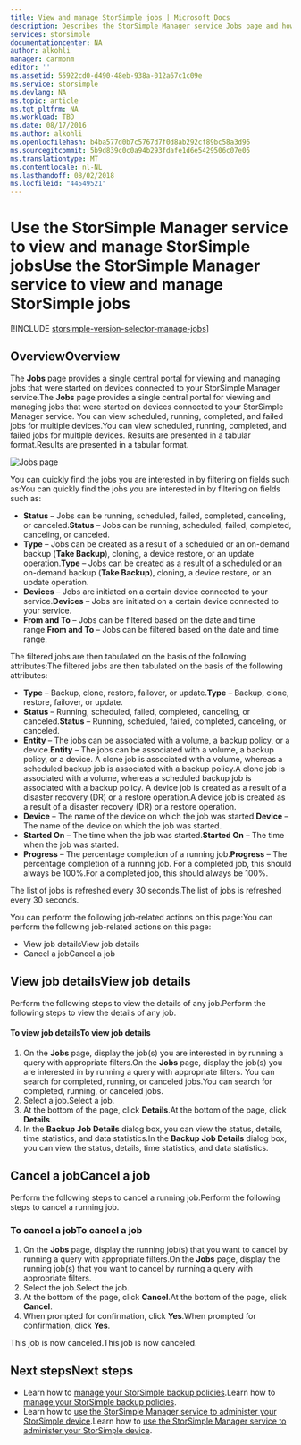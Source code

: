 ```yaml
---
title: View and manage StorSimple jobs | Microsoft Docs
description: Describes the StorSimple Manager service Jobs page and how to use it to track recent, current, and scheduled backup jobs.
services: storsimple
documentationcenter: NA
author: alkohli
manager: carmonm
editor: ''
ms.assetid: 55922cd0-d490-48eb-938a-012a67c1c09e
ms.service: storsimple
ms.devlang: NA
ms.topic: article
ms.tgt_pltfrm: NA
ms.workload: TBD
ms.date: 08/17/2016
ms.author: alkohli
ms.openlocfilehash: b4ba577d0b7c5767d7f0d8ab292cf89bc58a3d96
ms.sourcegitcommit: 5b9d839c0c0a94b293fdafe1d6e5429506c07e05
ms.translationtype: MT
ms.contentlocale: nl-NL
ms.lasthandoff: 08/02/2018
ms.locfileid: "44549521"
---
```

# <a name="use-the-storsimple-manager-service-to-view-and-manage-storsimple-jobs"></a><span data-ttu-id="04fd8-103">Use the StorSimple Manager service to view and manage StorSimple jobs</span><span class="sxs-lookup"><span data-stu-id="04fd8-103">Use the StorSimple Manager service to view and manage StorSimple jobs</span></span>
[!INCLUDE [storsimple-version-selector-manage-jobs](../../includes/storsimple-version-selector-manage-jobs.md)]

## <a name="overview"></a><span data-ttu-id="04fd8-104">Overview</span><span class="sxs-lookup"><span data-stu-id="04fd8-104">Overview</span></span>
<span data-ttu-id="04fd8-105">The **Jobs** page provides a single central portal for viewing and managing jobs that were started on devices connected to your StorSimple Manager service.</span><span class="sxs-lookup"><span data-stu-id="04fd8-105">The **Jobs** page provides a single central portal for viewing and managing jobs that were started on devices connected to your StorSimple Manager service.</span></span> <span data-ttu-id="04fd8-106">You can view scheduled, running, completed, and failed jobs for multiple devices.</span><span class="sxs-lookup"><span data-stu-id="04fd8-106">You can view scheduled, running, completed, and failed jobs for multiple devices.</span></span> <span data-ttu-id="04fd8-107">Results are presented in a tabular format.</span><span class="sxs-lookup"><span data-stu-id="04fd8-107">Results are presented in a tabular format.</span></span> 

![Jobs page](https://docstestmedia1.blob.core.windows.net/azure-media/articles/storsimple/media/storsimple-manage-jobs/HCS_JobsPage.png)

<span data-ttu-id="04fd8-109">You can quickly find the jobs you are interested in by filtering on fields such as:</span><span class="sxs-lookup"><span data-stu-id="04fd8-109">You can quickly find the jobs you are interested in by filtering on fields such as:</span></span>

* <span data-ttu-id="04fd8-110">**Status** – Jobs can be running, scheduled, failed, completed, canceling, or canceled.</span><span class="sxs-lookup"><span data-stu-id="04fd8-110">**Status** – Jobs can be running, scheduled, failed, completed, canceling, or canceled.</span></span>
* <span data-ttu-id="04fd8-111">**Type** – Jobs can be created as a result of a scheduled or an on-demand backup (**Take Backup**), cloning, a device restore, or an update operation.</span><span class="sxs-lookup"><span data-stu-id="04fd8-111">**Type** – Jobs can be created as a result of a scheduled or an on-demand backup (**Take Backup**), cloning, a device restore, or an update operation.</span></span>
* <span data-ttu-id="04fd8-112">**Devices** – Jobs are initiated on a certain device connected to your service.</span><span class="sxs-lookup"><span data-stu-id="04fd8-112">**Devices** – Jobs are initiated on a certain device connected to your service.</span></span>
* <span data-ttu-id="04fd8-113">**From and To** – Jobs can be filtered based on the date and time range.</span><span class="sxs-lookup"><span data-stu-id="04fd8-113">**From and To** – Jobs can be filtered based on the date and time range.</span></span>

<span data-ttu-id="04fd8-114">The filtered jobs are then tabulated on the basis of the following attributes:</span><span class="sxs-lookup"><span data-stu-id="04fd8-114">The filtered jobs are then tabulated on the basis of the following attributes:</span></span>

* <span data-ttu-id="04fd8-115">**Type** – Backup, clone, restore, failover, or update.</span><span class="sxs-lookup"><span data-stu-id="04fd8-115">**Type** – Backup, clone, restore, failover, or update.</span></span>
* <span data-ttu-id="04fd8-116">**Status** – Running, scheduled, failed, completed, canceling, or canceled.</span><span class="sxs-lookup"><span data-stu-id="04fd8-116">**Status** – Running, scheduled, failed, completed, canceling, or canceled.</span></span>
* <span data-ttu-id="04fd8-117">**Entity** – The jobs can be associated with a volume, a backup policy, or a device.</span><span class="sxs-lookup"><span data-stu-id="04fd8-117">**Entity** – The jobs can be associated with a volume, a backup policy, or a device.</span></span> <span data-ttu-id="04fd8-118">A clone job is associated with a volume, whereas a scheduled backup job is associated with a backup policy.</span><span class="sxs-lookup"><span data-stu-id="04fd8-118">A clone job is associated with a volume, whereas a scheduled backup job is associated with a backup policy.</span></span> <span data-ttu-id="04fd8-119">A device job is created as a result of a disaster recovery (DR) or a restore operation.</span><span class="sxs-lookup"><span data-stu-id="04fd8-119">A device job is created as a result of a disaster recovery (DR) or a restore operation.</span></span>
* <span data-ttu-id="04fd8-120">**Device** – The name of the device on which the job was started.</span><span class="sxs-lookup"><span data-stu-id="04fd8-120">**Device** – The name of the device on which the job was started.</span></span>
* <span data-ttu-id="04fd8-121">**Started On** – The time when the job was started.</span><span class="sxs-lookup"><span data-stu-id="04fd8-121">**Started On** – The time when the job was started.</span></span>
* <span data-ttu-id="04fd8-122">**Progress** – The percentage completion of a running job.</span><span class="sxs-lookup"><span data-stu-id="04fd8-122">**Progress** – The percentage completion of a running job.</span></span> <span data-ttu-id="04fd8-123">For a completed job, this should always be 100%.</span><span class="sxs-lookup"><span data-stu-id="04fd8-123">For a completed job, this should always be 100%.</span></span>

<span data-ttu-id="04fd8-124">The list of jobs is refreshed every 30 seconds.</span><span class="sxs-lookup"><span data-stu-id="04fd8-124">The list of jobs is refreshed every 30 seconds.</span></span>

<span data-ttu-id="04fd8-125">You can perform the following job-related actions on this page:</span><span class="sxs-lookup"><span data-stu-id="04fd8-125">You can perform the following job-related actions on this page:</span></span>

* <span data-ttu-id="04fd8-126">View job details</span><span class="sxs-lookup"><span data-stu-id="04fd8-126">View job details</span></span>
* <span data-ttu-id="04fd8-127">Cancel a job</span><span class="sxs-lookup"><span data-stu-id="04fd8-127">Cancel a job</span></span>

## <a name="view-job-details"></a><span data-ttu-id="04fd8-128">View job details</span><span class="sxs-lookup"><span data-stu-id="04fd8-128">View job details</span></span>
<span data-ttu-id="04fd8-129">Perform the following steps to view the details of any job.</span><span class="sxs-lookup"><span data-stu-id="04fd8-129">Perform the following steps to view the details of any job.</span></span>

#### <a name="to-view-job-details"></a><span data-ttu-id="04fd8-130">To view job details</span><span class="sxs-lookup"><span data-stu-id="04fd8-130">To view job details</span></span>
1. <span data-ttu-id="04fd8-131">On the **Jobs** page, display the job(s) you are interested in by running a query with appropriate filters.</span><span class="sxs-lookup"><span data-stu-id="04fd8-131">On the **Jobs** page, display the job(s) you are interested in by running a query with appropriate filters.</span></span> <span data-ttu-id="04fd8-132">You can search for completed, running, or canceled jobs.</span><span class="sxs-lookup"><span data-stu-id="04fd8-132">You can search for completed, running, or canceled jobs.</span></span>
2. <span data-ttu-id="04fd8-133">Select a job.</span><span class="sxs-lookup"><span data-stu-id="04fd8-133">Select a job.</span></span>
3. <span data-ttu-id="04fd8-134">At the bottom of the page, click **Details**.</span><span class="sxs-lookup"><span data-stu-id="04fd8-134">At the bottom of the page, click **Details**.</span></span>
4. <span data-ttu-id="04fd8-135">In the **Backup Job Details** dialog box, you can view the status, details, time statistics, and data statistics.</span><span class="sxs-lookup"><span data-stu-id="04fd8-135">In the **Backup Job Details** dialog box, you can view the status, details, time statistics, and data statistics.</span></span>

## <a name="cancel-a-job"></a><span data-ttu-id="04fd8-136">Cancel a job</span><span class="sxs-lookup"><span data-stu-id="04fd8-136">Cancel a job</span></span>
<span data-ttu-id="04fd8-137">Perform the following steps to cancel a running job.</span><span class="sxs-lookup"><span data-stu-id="04fd8-137">Perform the following steps to cancel a running job.</span></span>

### <a name="to-cancel-a-job"></a><span data-ttu-id="04fd8-138">To cancel a job</span><span class="sxs-lookup"><span data-stu-id="04fd8-138">To cancel a job</span></span>
1. <span data-ttu-id="04fd8-139">On the **Jobs** page, display the running job(s) that you want to cancel by running a query with appropriate filters.</span><span class="sxs-lookup"><span data-stu-id="04fd8-139">On the **Jobs** page, display the running job(s) that you want to cancel by running a query with appropriate filters.</span></span>
2. <span data-ttu-id="04fd8-140">Select the job.</span><span class="sxs-lookup"><span data-stu-id="04fd8-140">Select the job.</span></span>
3. <span data-ttu-id="04fd8-141">At the bottom of the page, click **Cancel**.</span><span class="sxs-lookup"><span data-stu-id="04fd8-141">At the bottom of the page, click **Cancel**.</span></span>
4. <span data-ttu-id="04fd8-142">When prompted for confirmation, click **Yes**.</span><span class="sxs-lookup"><span data-stu-id="04fd8-142">When prompted for confirmation, click **Yes**.</span></span>

<span data-ttu-id="04fd8-143">This job is now canceled.</span><span class="sxs-lookup"><span data-stu-id="04fd8-143">This job is now canceled.</span></span>

## <a name="next-steps"></a><span data-ttu-id="04fd8-144">Next steps</span><span class="sxs-lookup"><span data-stu-id="04fd8-144">Next steps</span></span>
* <span data-ttu-id="04fd8-145">Learn how to [manage your StorSimple backup policies](storsimple-manage-backup-policies.md).</span><span class="sxs-lookup"><span data-stu-id="04fd8-145">Learn how to [manage your StorSimple backup policies](storsimple-manage-backup-policies.md).</span></span>
* <span data-ttu-id="04fd8-146">Learn how to [use the StorSimple Manager service to administer your StorSimple device](storsimple-manager-service-administration.md).</span><span class="sxs-lookup"><span data-stu-id="04fd8-146">Learn how to [use the StorSimple Manager service to administer your StorSimple device](storsimple-manager-service-administration.md).</span></span>


